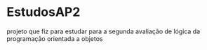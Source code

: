 # EstudosAP2
projeto que fiz para estudar para a segunda avaliação de lógica da programação orientada a objetos
